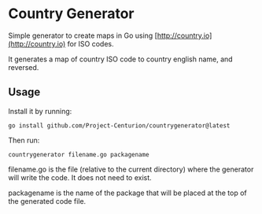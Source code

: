 # Country Generator

Simple generator to create maps in Go using [http://country.io](http://country.io) for ISO codes.

It generates a map of country ISO code to country english name, and reversed.

## Usage

Install it by running:

```shell
go install github.com/Project-Centurion/countrygenerator@latest
```

Then run:

```shell
countrygenerator filename.go packagename
```

filename.go is the file (relative to the current directory) where the generator will write the code. 
It does not need to exist.

packagename is the name of the package that will be placed at the top of the generated code file.
